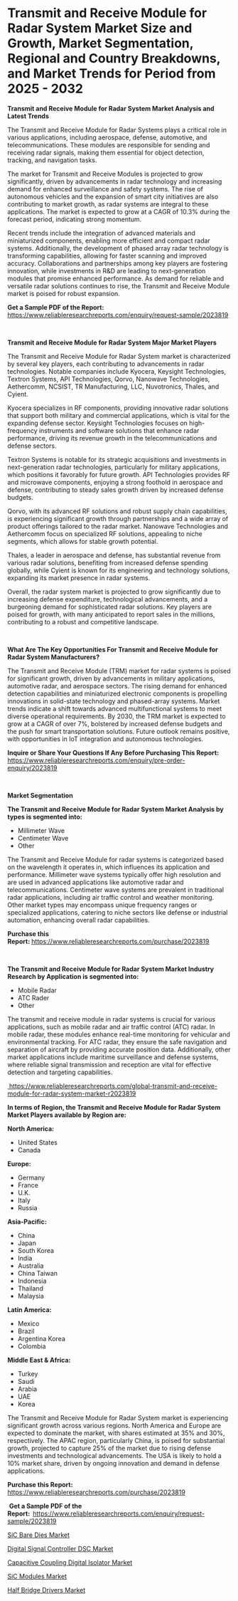 <p><h1>Transmit and Receive Module for Radar System Market Size and Growth, Market Segmentation, Regional and Country Breakdowns, and Market Trends for Period from 2025 -  2032</h1></p><p><strong>Transmit and Receive Module for Radar System Market Analysis and Latest Trends</strong></p>
<p><p>The Transmit and Receive Module for Radar Systems plays a critical role in various applications, including aerospace, defense, automotive, and telecommunications. These modules are responsible for sending and receiving radar signals, making them essential for object detection, tracking, and navigation tasks.</p><p>The market for Transmit and Receive Modules is projected to grow significantly, driven by advancements in radar technology and increasing demand for enhanced surveillance and safety systems. The rise of autonomous vehicles and the expansion of smart city initiatives are also contributing to market growth, as radar systems are integral to these applications. The market is expected to grow at a CAGR of 10.3% during the forecast period, indicating strong momentum.</p><p>Recent trends include the integration of advanced materials and miniaturized components, enabling more efficient and compact radar systems. Additionally, the development of phased array radar technology is transforming capabilities, allowing for faster scanning and improved accuracy. Collaborations and partnerships among key players are fostering innovation, while investments in R&D are leading to next-generation modules that promise enhanced performance. As demand for reliable and versatile radar solutions continues to rise, the Transmit and Receive Module market is poised for robust expansion.</p></p>
<p><strong>Get a Sample PDF of the Report:&nbsp;</strong> <a href="https://www.reliableresearchreports.com/enquiry/request-sample/2023819?utm_campaign=83&utm_medium=2&utm_source=Github&utm_content=ia&utm_term=29032025&utm_id=transmit-and-receive-module-for-radar-system">https://www.reliableresearchreports.com/enquiry/request-sample/2023819</a></p>
<p>&nbsp;</p>
<p><strong>Transmit and Receive Module for Radar System Major Market Players</strong></p>
<p><p>The Transmit and Receive Module for Radar System market is characterized by several key players, each contributing to advancements in radar technologies. Notable companies include Kyocera, Keysight Technologies, Textron Systems, API Technologies, Qorvo, Nanowave Technologies, Aethercomm, NCSIST, TR Manufacturing, LLC, Nuvotronics, Thales, and Cyient.</p><p>Kyocera specializes in RF components, providing innovative radar solutions that support both military and commercial applications, which is vital for the expanding defense sector. Keysight Technologies focuses on high-frequency instruments and software solutions that enhance radar performance, driving its revenue growth in the telecommunications and defense sectors.</p><p>Textron Systems is notable for its strategic acquisitions and investments in next-generation radar technologies, particularly for military applications, which positions it favorably for future growth. API Technologies provides RF and microwave components, enjoying a strong foothold in aerospace and defense, contributing to steady sales growth driven by increased defense budgets.</p><p>Qorvo, with its advanced RF solutions and robust supply chain capabilities, is experiencing significant growth through partnerships and a wide array of product offerings tailored to the radar market. Nanowave Technologies and Aethercomm focus on specialized RF solutions, appealing to niche segments, which allows for stable growth potential.</p><p>Thales, a leader in aerospace and defense, has substantial revenue from various radar solutions, benefiting from increased defense spending globally, while Cyient is known for its engineering and technology solutions, expanding its market presence in radar systems.</p><p>Overall, the radar system market is projected to grow significantly due to increasing defense expenditure, technological advancements, and a burgeoning demand for sophisticated radar solutions. Key players are poised for growth, with many anticipated to report sales in the millions, contributing to a robust and competitive landscape.</p></p>
<p>&nbsp;</p>
<p><strong>What Are The Key Opportunities For Transmit and Receive Module for Radar System Manufacturers?</strong></p>
<p><p>The Transmit and Receive Module (TRM) market for radar systems is poised for significant growth, driven by advancements in military applications, automotive radar, and aerospace sectors. The rising demand for enhanced detection capabilities and miniaturized electronic components is propelling innovations in solid-state technology and phased-array systems. Market trends indicate a shift towards advanced multifunctional systems to meet diverse operational requirements. By 2030, the TRM market is expected to grow at a CAGR of over 7%, bolstered by increased defense budgets and the push for smart transportation solutions. Future outlook remains positive, with opportunities in IoT integration and autonomous technologies.</p></p>
<p><strong>Inquire or Share Your Questions If Any Before Purchasing This Report:</strong> <a href="https://www.reliableresearchreports.com/enquiry/pre-order-enquiry/2023819?utm_campaign=83&utm_medium=2&utm_source=Github&utm_content=ia&utm_term=29032025&utm_id=transmit-and-receive-module-for-radar-system">https://www.reliableresearchreports.com/enquiry/pre-order-enquiry/2023819</a></p>
<p>&nbsp;</p>
<p><strong>Market Segmentation</strong></p>
<p><strong>The Transmit and Receive Module for Radar System Market Analysis by types is segmented into:</strong></p>
<p><ul><li>Millimeter Wave</li><li>Centimeter Wave</li><li>Other</li></ul></p>
<p><p>The Transmit and Receive Module for radar systems is categorized based on the wavelength it operates in, which influences its application and performance. Millimeter wave systems typically offer high resolution and are used in advanced applications like automotive radar and telecommunications. Centimeter wave systems are prevalent in traditional radar applications, including air traffic control and weather monitoring. Other market types may encompass unique frequency ranges or specialized applications, catering to niche sectors like defense or industrial automation, enhancing overall radar capabilities.</p></p>
<p><strong>Purchase this Report:&nbsp;</strong><a href="https://www.reliableresearchreports.com/purchase/2023819?utm_campaign=83&utm_medium=2&utm_source=Github&utm_content=ia&utm_term=29032025&utm_id=transmit-and-receive-module-for-radar-system">https://www.reliableresearchreports.com/purchase/2023819</a></p>
<p>&nbsp;</p>
<p><strong>The Transmit and Receive Module for Radar System Market Industry Research by Application is segmented into:</strong></p>
<p><ul><li>Mobile Radar</li><li>ATC Rader</li><li>Other</li></ul></p>
<p><p>The transmit and receive module in radar systems is crucial for various applications, such as mobile radar and air traffic control (ATC) radar. In mobile radar, these modules enhance real-time monitoring for vehicular and environmental tracking. For ATC radar, they ensure the safe navigation and separation of aircraft by providing accurate position data. Additionally, other market applications include maritime surveillance and defense systems, where reliable signal transmission and reception are vital for effective detection and targeting capabilities.</p></p>
<p><a href="https://www.reliableresearchreports.com/global-transmit-and-receive-module-for-radar-system-market-r2023819?utm_campaign=83&utm_medium=2&utm_source=Github&utm_content=ia&utm_term=29032025&utm_id=transmit-and-receive-module-for-radar-system">&nbsp;https://www.reliableresearchreports.com/global-transmit-and-receive-module-for-radar-system-market-r2023819</a></p>
<p><strong>In terms of Region, the Transmit and Receive Module for Radar System Market Players available by Region are:</strong></p>
<p>
    <p> <strong> North America: </strong>
        <ul>
            <li>United States</li>
            <li>Canada</li>
        </ul>
        </p> 
    <p> <strong> Europe: </strong>
        <ul>
            <li>Germany</li>
            <li>France</li>
            <li>U.K.</li>
            <li>Italy</li>
            <li>Russia</li>
        </ul>
        </p> 
    <p> <strong> Asia-Pacific: </strong>
        <ul>
            <li>China</li>
            <li>Japan</li>
            <li>South Korea</li>
            <li>India</li>
            <li>Australia</li>
            <li>China Taiwan</li>
            <li>Indonesia</li>
            <li>Thailand</li>
            <li>Malaysia</li>
        </ul>
        </p> 
    <p> <strong> Latin America: </strong>
        <ul>
            <li>Mexico</li>
            <li>Brazil</li>
            <li>Argentina Korea</li>
            <li>Colombia</li>
        </ul>
        </p> 
    <p> <strong> Middle East & Africa: </strong>
        <ul>
            <li>Turkey</li>
            <li>Saudi</li>
            <li>Arabia</li>
            <li>UAE</li>
            <li>Korea</li>
        </ul>
    </p>
    </p>
<p><p>The Transmit and Receive Module for Radar System market is experiencing significant growth across various regions. North America and Europe are expected to dominate the market, with shares estimated at 35% and 30%, respectively. The APAC region, particularly China, is poised for substantial growth, projected to capture 25% of the market due to rising defense investments and technological advancements. The USA is likely to hold a 10% market share, driven by ongoing innovation and demand in defense applications.</p></p>
<p><strong>Purchase this Report: </strong><a href="https://www.reliableresearchreports.com/purchase/2023819?utm_campaign=83&utm_medium=2&utm_source=Github&utm_content=ia&utm_term=29032025&utm_id=transmit-and-receive-module-for-radar-system">https://www.reliableresearchreports.com/purchase/2023819</a></p>
<p>&nbsp;<strong>Get a Sample PDF of the Report:&nbsp;&nbsp;</strong><a href="https://www.reliableresearchreports.com/enquiry/request-sample/2023819?utm_campaign=83&utm_medium=2&utm_source=Github&utm_content=ia&utm_term=29032025&utm_id=transmit-and-receive-module-for-radar-system">https://www.reliableresearchreports.com/enquiry/request-sample/2023819</a></p>
<p><strong></strong></p>
<p><p><a href="https://github.com/elroddrewspm/Market-Research-Report-List-1/blob/main/sic-bare-dies-market.md?utm_campaign=83&utm_medium=2&utm_source=Github&utm_content=ia&utm_term=29032025&utm_id=transmit-and-receive-module-for-radar-system">SiC Bare Dies Market</a></p><p><a href="https://github.com/helmeludu/Market-Research-Report-List-1/blob/main/digital-signal-controller-dsc-market.md?utm_campaign=83&utm_medium=2&utm_source=Github&utm_content=ia&utm_term=29032025&utm_id=transmit-and-receive-module-for-radar-system">Digital Signal Controller DSC Market</a></p><p><a href="https://github.com/adelanwkadua/Market-Research-Report-List-1/blob/main/capacitive-coupling-digital-isolator-market.md?utm_campaign=83&utm_medium=2&utm_source=Github&utm_content=ia&utm_term=29032025&utm_id=transmit-and-receive-module-for-radar-system">Capacitive Coupling Digital Isolator Market</a></p><p><a href="https://github.com/baheraennika/Market-Research-Report-List-1/blob/main/sic-modules-market.md?utm_campaign=83&utm_medium=2&utm_source=Github&utm_content=ia&utm_term=29032025&utm_id=transmit-and-receive-module-for-radar-system">SiC Modules Market</a></p><p><a href="https://github.com/mokeleveisel/Market-Research-Report-List-1/blob/main/half-bridge-drivers-market.md?utm_campaign=83&utm_medium=2&utm_source=Github&utm_content=ia&utm_term=29032025&utm_id=transmit-and-receive-module-for-radar-system">Half Bridge Drivers Market</a></p></p>